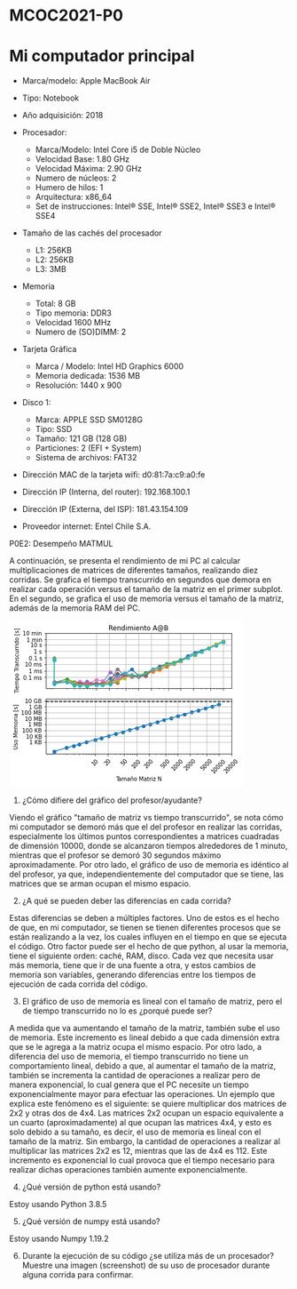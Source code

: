 # MCOC2021-P0

# Mi computador principal

* Marca/modelo: Apple MacBook Air
* Tipo: Notebook
* Año adquisición: 2018
* Procesador:
  * Marca/Modelo: Intel Core i5 de Doble Núcleo
  * Velocidad Base: 1.80 GHz
  * Velocidad Máxima: 2.90 GHz
  * Numero de núcleos: 2 
  * Humero de hilos: 1
  * Arquitectura: x86_64
  * Set de instrucciones: Intel® SSE, Intel® SSE2, Intel® SSE3 e Intel® SSE4
* Tamaño de las cachés del procesador
  * L1: 256KB
  * L2: 256KB
  * L3: 3MB
* Memoria 
  * Total: 8 GB
  * Tipo memoria: DDR3
  * Velocidad 1600 MHz
  * Numero de (SO)DIMM: 2
* Tarjeta Gráfica
  * Marca / Modelo: Intel HD Graphics 6000
  * Memoria dedicada: 1536 MB
  * Resolución: 1440 x 900
* Disco 1: 
  * Marca: APPLE SSD SM0128G 
  * Tipo: SSD
  * Tamaño: 121 GB (128 GB)
  * Particiones: 2 (EFI + System)
  * Sistema de archivos: FAT32

  
* Dirección MAC de la tarjeta wifi: d0:81:7a:c9:a0:fe 
* Dirección IP (Interna, del router): 192.168.100.1
* Dirección IP (Externa, del ISP): 181.43.154.109
* Proveedor internet: Entel Chile S.A.




P0E2: Desempeño MATMUL

A continuación, se presenta el rendimiento de mi PC al calcular multiplicaciones de matrices de diferentes tamaños, realizando diez corridas. Se grafica el tiempo transcurrido en segundos que demora en realizar cada operación versus el tamaño de la matriz en el primer subplot. En el segundo, se grafica el uso de memoria versus el tamaño de la matriz, además de la memoria RAM del PC. 

![Desempeño MATMUL](https://github.com/GeoChammas/MCOC2021-P0/blob/main/Rendimiento%20A%40B.png)


1. ¿Cómo difiere del gráfico del profesor/ayudante?  

Viendo el gráfico "tamaño de matriz vs tiempo transcurrido", se nota cómo mi computador se demoró más que el del profesor en realizar las corridas, especialmente los últimos puntos correspondientes a matrices cuadradas de dimensión 10000, donde se alcanzaron tiempos alrededores de 1 minuto, mientras que el profesor se demoró 30 segundos máximo aproximadamente. Por otro lado, el gráfico de uso de memoria es idéntico al del profesor, ya que, independientemente del computador que se tiene, las matrices que se arman ocupan el mismo espacio.



2. ¿A qué se pueden deber las diferencias en cada corrida?  

Estas diferencias se deben a múltiples factores. Uno de estos es el hecho de que, en mi computador, se tienen se tienen diferentes procesos que se están realizando a la vez, los cuales influyen en el tiempo en que se ejecuta el código. Otro factor puede ser el hecho de que python, al usar la memoria, tiene el siguiente orden: caché, RAM, disco. Cada vez que necesita usar más memoria, tiene que ir de una fuente a otra, y estos cambios de memoria son variables, generando diferencias entre los tiempos de ejecución de cada corrida del código. 



3. El gráfico de uso de memoria es lineal con el tamaño de matriz, pero el de tiempo transcurrido no lo es ¿porqué puede ser?  

A medida que va aumentando el tamaño de la matriz, también sube el uso de memoria. Este incremento es lineal debido a que cada dimensión extra que se le agrega a la matriz ocupa el mismo espacio. Por otro lado, a diferencia del uso de memoria, el tiempo transcurrido no tiene un comportamiento lineal, debido a que, al aumentar el tamaño de la matriz, también se incrementa la cantidad de operaciones a realizar pero de manera exponencial, lo cual genera que el PC necesite un tiempo exponencialmente mayor para efectuar las operaciones. Un ejemplo que explica este fenómeno es el siguiente: se quiere multiplicar dos matrices de 2x2 y otras dos de 4x4. Las matrices 2x2 ocupan un espacio equivalente a un cuarto (aproximadamente) al que ocupan las matrices 4x4, y esto es solo debido a su tamaño, es decir, el uso de memoria es lineal con el tamaño de la matriz. Sin embargo, la cantidad de operaciones a realizar al multiplicar las matrices 2x2 es 12, mientras que las de 4x4 es 112. Este incremento es exponencial lo cual provoca que el tiempo necesario para realizar dichas operaciones también aumente exponencialmente.



4. ¿Qué versión de python está usando?  

Estoy usando Python 3.8.5



5. ¿Qué versión de numpy está usando?  

Estoy usando Numpy 1.19.2



6. Durante la ejecución de su código ¿se utiliza más de un procesador? Muestre una imagen (screenshot) de su uso de procesador durante alguna corrida para confirmar.   


